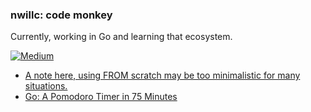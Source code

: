 ### nwillc: code monkey

Currently, working in Go and learning that ecosystem. 

[![Medium](https://img.shields.io/badge/medium-%2312100E.svg?&style=for-the-badge&logo=medium&logoColor=white)](https://medium.com/@nwillc)
<!-- BLOG-POST-LIST:START -->
- [A note here, using FROM scratch may be too minimalistic for many situations.](https://medium.com/@nwillc/a-note-here-using-from-scratch-may-be-too-minimalistic-for-many-situations-1e58154ff5b9?source=rss-c9a4243d7014------2)
- [Go: A Pomodoro Timer in 75 Minutes](https://medium.com/@nwillc/go-a-pomodoro-timer-in-75-minutes-7476bb2cbcfd?source=rss-c9a4243d7014------2)
<!-- BLOG-POST-LIST:END -->
